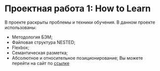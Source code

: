 # Проектная работа 1: How to Learn
В проекте раскрыты проблемы и техники обучения.
В данном проекте использованы:

* Методология БЭМ;
* Файловая структура NESTED;
* Flexbox;
* Семантическая разметка;
* Абсолютное и относительное позиционирование;
Вы можете перейти на сайт по [ссылке](https://nail-ya.github.io/how-to-learn/index.html)

